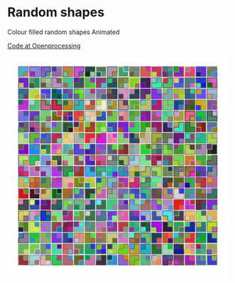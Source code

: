 # Random shapes

Colour filled random shapes Animated

[Code at Openprocessing](https://openprocessing.org/sketch/1507532)

![Example](example.png)

